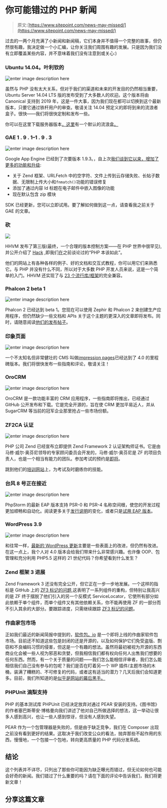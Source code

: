 # 你可能错过的 PHP 新闻

> 原文:[https://www.sitepoint.com/news-may-missed/](https://www.sitepoint.com/news-may-missed/)

过去的一两个月充满了小新闻和新闻稿，它们本身并不值得一个完整的故事，但仍然很有趣，我决定做一个小汇编，让你关注我们周围有趣的发展。只是因为我们没有立即覆盖某些内容，并不意味着我们没有注意到或关心:)

### Ubuntu 14.04。叶利钦的

![enter image description here](../Images/aac0a768e00946d02290d17d92e688f9.png)

虽然与 PHP 没有太大关系，但对于我们的渠道和未来的开发目的仍然相当重要，Ubuntu Server 14.04 LTS 版的发布受到了大多数人的欢迎。这个版本将由 Canonical 支持到 2019 年，这是一件大事，因为我们现在都可以切换到这个最新版本，只要它通过铁杆用户的审查。敬请关注 14.04 预定义的即将到来的流浪者盒子。很快——我们将很快定制和发布一些。

你可以在这里下载服务器版本[，这里](https://www.ubuntu.com/download/server)有一个默认的流浪盒[。](https://cloud-images.ubuntu.com/vagrant/trusty/)

### GAE 1 . 9 . 1–1 . 9 . 3

![enter image description here](../Images/c7386bdb5fc8b6aa526fb997875d3835.png)

Google App Engine 已经到了次要版本 1.9.3。，自上次[我们谈到它以来，增加了更多的功能和升级](https://www.sitepoint.com/googleappengine-1-9-0-php-updates/):

*   关于 Zend 框架、URLFetch 中的空字符、文件上传到云存储失败、长帖子数据、无限制上传大小和`fnmatch()`功能的错误修复
*   添加了通过内容 Id 标题在电子邮件中嵌入图像的功能
*   现在默认包含 zip 模块

SDK 已经更新，您可以立即试用。要了解如何做到这一点，请查看我之前关于 GAE 的文章。

### 砍

![](../Images/af7445eac47149d2b993745ad9454661.png)

HHVM 发布了第三版(最终，一个合理的版本控制方案——在 PHP 世界中很罕见),并公开介绍了 [Hack](https://hacklang.org/) ,即我们[在](https://www.sitepoint.com/premium/books/hacking-the-hacker/read/1)之前谈论过的“PHP 本该如此”。

他们的网站上有各种各样的例子、好的文档和交互式教程，你可以用它们来熟悉它。与 PHP 并没有什么不同，所以对于大多数 PHP 开发人员来说，这是一个简单的入门。HHVM 还实现了与 [23 个流行库/框架](https://hhvm.com/blog/4841/compatibility-update)的完全兼容。

### Phalcon 2 beta 1

![enter image description here](../Images/1ad5c457055711974dff9d9933c65293.png)

Phalcon 2 已经达到 beta 1。您现在可以使用 Zephir 和 Phalcon 2 来创建生产应用程序，但仍然缺少一些文档和 APIs 关于这个主题的更深入的文章即将发布。同时，请随意阅读[他们的发布帖子](https://blog.phalconphp.com/post/82684625141/phalcon-2-beta-1-released)。

### 印象页面

![enter image description here](../Images/928d5485d58a8085d92022088c7e1e58.png)

一个不太知名但非常健壮的 CMS 叫做[impression pages](https://www.impresspages.org/)已经达到了 4.0 的里程碑版本。我们将很快发布一些指南和评论，敬请关注！

### OroCRM

![enter image description here](../Images/ba3e29b6f7f81c0f5e745953395b8f46.png)

OroCRM 是一款功能丰富的 CRM 应用程序，一些指南即将推出，已经通过 GitHub 公开发布和下载。它是完全开源的，旨在使 CRM 更加平易近人，并从 SugarCRM 等当前的冠军企业那里抢占一些市场份额。

### ZF2CA 认证

![enter image description here](../Images/d8970ff52698c8310936b1e45d847c19.png)

PHP 公司 Zend 已经宣布立即提供 Zend Framework 2 认证架构师证书。它是由马修·威尔·奥芬尼领导的专家顾问委员会开发的，马修·威尔·奥芬尼是 ZF 的项目负责人，也是一个相当有能力的团队。参加考试的预约是[即将](https://pearsonvue.com/zend/)。

跳到他们的[培训网站](https://www.zend.com/en/services/training/)上，为考试及时磨练你的技能。

### 台风 8 号正在接近

![enter image description here](../Images/5f4399a440bb5e27d63f49b7c1095286.png)

PhpStorm 的最新 EAP 版本支持 PSR-0 和 PSR-4 名称空间根，使您的开发过程更加顺畅和自动化。阅读更多关于[发行说明](https://confluence.jetbrains.com/display/PhpStorm/PhpStorm+EAP+136.1672+Release+Notes)的变化，或者只是[试用 EAP 版本](https://confluence.jetbrains.com/display/PhpStorm/PhpStorm+Early+Access+Program)。

### WordPress 3.9

![enter image description here](../Images/15cdff9c36cba88f5b3b9248f21c89ec.png)

和往常一样，[最新的 WordPress 更新](https://wordpress.org/news/2014/04/smith/)主要是一些表面上的改进，但仍然有改进。在这一点上，我个人对 4.0 版本会给我们带来什么非常感兴趣。也许像 OOP、包管理和充分利用 PHP5.5 这样的 21 世纪代码？你希望看到什么发生？

### Zend 框架 3 进展

Zend Framework 3 还没有完全公开，但它正在一步一步地发展。一个这样的指标是 GitHub 上的 [ZF3 标记的问题](https://github.com/zendframework/zf2/search?o=desc&q=zf3&s=updated&type=Issues),这表明了一系列组件的重构，但特别让我高兴的是 ZF 终于摆脱了他们引入的另一个反模式 ServiceLocator，它使所有部分如此依赖于单个组件，而单个组件又有其他依赖关系，你不能再使用 ZF 的一部分而不引入其余的大部分。要跟踪进度，只需继续跟踪 [ZF3 标记的问题](https://github.com/zendframework/zf2/search?o=desc&q=zf3&s=updated&type=Issues)。

### 作曲家包市场

正如我们最近的新闻简报中提到的，[软件包。io](https://packages.io) 是一个即将上线的作曲家软件包市场。目前还不知道这些包是封闭的还是开源的，以及如何保护它们免受盗版、剽窃和不良编码习惯的侵害，但这是一个有趣的想法。虽然将最初被视为开源的东西商业化会被一些人视为邪恶和贪婪，但我相信我们都有权向任何人出售我们想要的任何东西。然而，有一个关于质量的问题——我们怎么能相信评审者，我们怎么能相信我们自己没有参与的包呢？我们是否在盯着另一个 WP 插件/主题市场的木桶，装满了糟糕的、不可修复的代码，或者这有适当的潜力？几天后我们会知道更多。目前，我们所知道的是[似乎是网站的幕后黑手。](https://cartalyst.com/)

### PHPUnit 滴梨支持

PHP 的基本测试库 PHPUnit 已经决定放弃对通过 PEAR 安装的支持。《图书馆》的作者塞巴斯蒂安·博格曼向我们讲述了他对自己所做选择的想法，这一举动让很多人感到高兴，也让一些人感到惊讶，但没有人感到失望。

PEAR 作为一个包管理器是失败的，但是由于缺乏竞争，我们在 Composer 出现之前没有看到更好的结果。这取决于我们改变公众的看法，抛弃那些不起作用的东西，慢慢地，一个包接一个包地，转向更高质量的 PHP 代码分发系统。

## 结论

这个列表并不详尽，只列出了那些你可能因为缺乏曝光而错过，但无论如何也可能会好奇的新闻。我们错过了什么重要的吗？请在下面的评论中告诉我们，我们将更新文章！

## 分享这篇文章